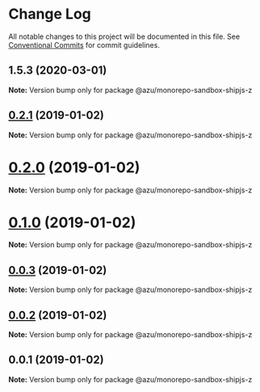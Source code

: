 # Change Log

All notable changes to this project will be documented in this file.
See [Conventional Commits](https://conventionalcommits.org) for commit guidelines.

## 1.5.3 (2020-03-01)

**Note:** Version bump only for package @azu/monorepo-sandbox-shipjs-z





## [0.2.1](https://github.com/azu/monorepo-sandbox/compare/@azu/monorepo-sandbox-shipjs-z@0.2.0...@azu/monorepo-sandbox-shipjs-z@0.2.1) (2019-01-02)

**Note:** Version bump only for package @azu/monorepo-sandbox-shipjs-z





# [0.2.0](https://github.com/azu/monorepo-sandbox/compare/@azu/monorepo-sandbox-shipjs-z@0.1.0...@azu/monorepo-sandbox-shipjs-z@0.2.0) (2019-01-02)

**Note:** Version bump only for package @azu/monorepo-sandbox-shipjs-z





# [0.1.0](https://github.com/azu/monorepo-sandbox/compare/@azu/monorepo-sandbox-shipjs-z@0.0.1...@azu/monorepo-sandbox-shipjs-z@0.1.0) (2019-01-02)

**Note:** Version bump only for package @azu/monorepo-sandbox-shipjs-z





## [0.0.3](https://github.com/azu/monorepo-sandbox/compare/@azu/monorepo-sandbox-shipjs-z@0.0.1...@azu/monorepo-sandbox-shipjs-z@0.0.3) (2019-01-02)

**Note:** Version bump only for package @azu/monorepo-sandbox-shipjs-z





## [0.0.2](https://github.com/azu/monorepo-sandbox/compare/@azu/monorepo-sandbox-shipjs-z@0.0.1...@azu/monorepo-sandbox-shipjs-z@0.0.2) (2019-01-02)

**Note:** Version bump only for package @azu/monorepo-sandbox-shipjs-z





## 0.0.1 (2019-01-02)

**Note:** Version bump only for package @azu/monorepo-sandbox-shipjs-z
